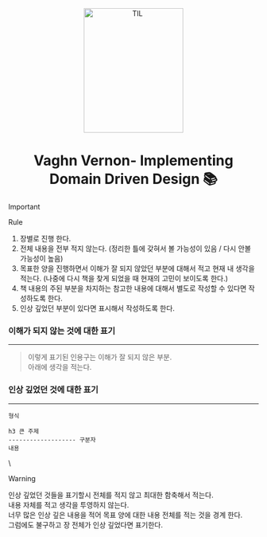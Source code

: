

<div align="center">
    <img src="https://github.com/christopher3810/DomainDrivenDesign/assets/61622657/c9536bc6-0022-43c2-bec9-1d6bd49d7b92" alt="TIL" width="200" height="250">
    <h1>Vaghn Vernon- Implementing Domain Driven Design 📚</h1>
</div>

>[!Important]
>Rule
>1. 장별로 진행 한다.
>2. 전체 내용을 전부 적지 않는다. (정리한 틀에 갖혀서 볼 가능성이 있음 / 다시 안볼 가능성이 높음)
>3. 목표한 양을 진행하면서 이해가 잘 되지 않았던 부분에 대해서 적고 현재 내 생각을 적는다. (나중에 다시 책을 찾게 되었을 때 현재의 고민이 보이도록 한다.)
>4. 책 내용의 주된 부분을 차지하는 참고한 내용에 대해서 별도로 작성할 수 있다면 작성하도록 한다.
>5. 인상 깊었던 부분이 있다면 표시해서 작성하도록 한다.

### 이해가 되지 않는 것에 대한 표기
---

>이렇게 표기된 인용구는 이해가 잘 되지 않은 부분. \
>아래에 생각을 적는다.

### 인상 깊었던 것에 대한 표기
---

```text
형식

h3 큰 주제
------------------- 구분자
내용
```
\

>[!warning]
>인상 깊었던 것들을 표기할시 전체를 적지 않고 최대한 함축해서 적는다. \
>내용 자체를 적고 생각을 투영하지 않는다. \
>너무 많은 인상 깊은 내용을 적어 목표 양에 대한 내용 전체를 적는 것을 경계 한다. \
>그럼에도 불구하고 장 전체가 인상 깊었다면 표기한다.


